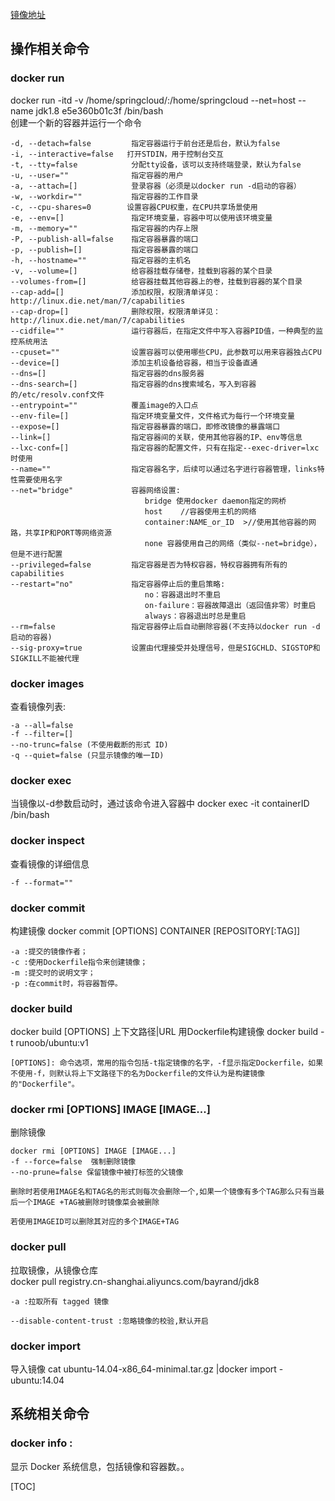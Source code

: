 [镜像地址](https://hub.docker.com/explore/)  
## 操作相关命令
### docker run  
docker run -itd -v /home/springcloud/:/home/springcloud --net=host --name jdk1.8 e5e360b01c3f /bin/bash  
创建一个新的容器并运行一个命令
```
-d, --detach=false         指定容器运行于前台还是后台，默认为false     
-i, --interactive=false   打开STDIN，用于控制台交互    
-t, --tty=false            分配tty设备，该可以支持终端登录，默认为false    
-u, --user=""              指定容器的用户    
-a, --attach=[]            登录容器（必须是以docker run -d启动的容器）  
-w, --workdir=""           指定容器的工作目录   
-c, --cpu-shares=0        设置容器CPU权重，在CPU共享场景使用    
-e, --env=[]               指定环境变量，容器中可以使用该环境变量    
-m, --memory=""            指定容器的内存上限    
-P, --publish-all=false    指定容器暴露的端口    
-p, --publish=[]           指定容器暴露的端口   
-h, --hostname=""          指定容器的主机名    
-v, --volume=[]            给容器挂载存储卷，挂载到容器的某个目录    
--volumes-from=[]          给容器挂载其他容器上的卷，挂载到容器的某个目录  
--cap-add=[]               添加权限，权限清单详见：http://linux.die.net/man/7/capabilities    
--cap-drop=[]              删除权限，权限清单详见：http://linux.die.net/man/7/capabilities    
--cidfile=""               运行容器后，在指定文件中写入容器PID值，一种典型的监控系统用法    
--cpuset=""                设置容器可以使用哪些CPU，此参数可以用来容器独占CPU    
--device=[]                添加主机设备给容器，相当于设备直通    
--dns=[]                   指定容器的dns服务器    
--dns-search=[]            指定容器的dns搜索域名，写入到容器的/etc/resolv.conf文件    
--entrypoint=""            覆盖image的入口点    
--env-file=[]              指定环境变量文件，文件格式为每行一个环境变量    
--expose=[]                指定容器暴露的端口，即修改镜像的暴露端口    
--link=[]                  指定容器间的关联，使用其他容器的IP、env等信息    
--lxc-conf=[]              指定容器的配置文件，只有在指定--exec-driver=lxc时使用    
--name=""                  指定容器名字，后续可以通过名字进行容器管理，links特性需要使用名字    
--net="bridge"             容器网络设置:  
                              bridge 使用docker daemon指定的网桥       
                              host    //容器使用主机的网络    
                              container:NAME_or_ID  >//使用其他容器的网路，共享IP和PORT等网络资源    
                              none 容器使用自己的网络（类似--net=bridge），但是不进行配置   
--privileged=false         指定容器是否为特权容器，特权容器拥有所有的capabilities    
--restart="no"             指定容器停止后的重启策略:  
                              no：容器退出时不重启    
                              on-failure：容器故障退出（返回值非零）时重启   
                              always：容器退出时总是重启    
--rm=false                 指定容器停止后自动删除容器(不支持以docker run -d启动的容器)    
--sig-proxy=true           设置由代理接受并处理信号，但是SIGCHLD、SIGSTOP和SIGKILL不能被代理 
```
### docker images 
查看镜像列表:
```
-a --all=false
-f --filter=[]
--no-trunc=false (不使用截断的形式 ID)
-q --quiet=false (只显示镜像的唯一ID)
```
### docker exec  
当镜像以-d参数启动时，通过该命令进入容器中
docker exec -it containerID /bin/bash 

### docker inspect
查看镜像的详细信息
```
-f --format=""
```
### docker commit  
构建镜像
docker commit [OPTIONS] CONTAINER [REPOSITORY[:TAG]]
```
-a :提交的镜像作者；
-c :使用Dockerfile指令来创建镜像；
-m :提交时的说明文字；
-p :在commit时，将容器暂停。
```
### docker build
docker build [OPTIONS] 上下文路径|URL
用Dockerfile构建镜像
docker build -t runoob/ubuntu:v1
```
[OPTIONS]: 命令选项，常用的指令包括-t指定镜像的名字，-f显示指定Dockerfile，如果不使用-f，则默认将上下文路径下的名为Dockerfile的文件认为是构建镜像的"Dockerfile"。
```
### docker rmi [OPTIONS] IMAGE [IMAGE...]
删除镜像
```
docker rmi [OPTIONS] IMAGE [IMAGE...]
-f --force=false  强制删除镜像
--no-prune=false 保留镜像中被打标签的父镜像

删除时若使用IMAGE名和TAG名的形式则每次会删除一个,如果一个镜像有多个TAG那么只有当最后一个IMAGE +TAG被删除时镜像菜会被删除

若使用IMAGEID可以删除其对应的多个IMAGE+TAG
```
### docker pull  
拉取镜像，从镜像仓库  
docker pull registry.cn-shanghai.aliyuncs.com/bayrand/jdk8
```
-a :拉取所有 tagged 镜像

--disable-content-trust :忽略镜像的校验,默认开启
```
### docker import
导入镜像
cat ubuntu-14.04-x86_64-minimal.tar.gz |docker import - ubuntu:14.04




## 系统相关命令
### docker info :  
显示 Docker 系统信息，包括镜像和容器数。。

[TOC]  
